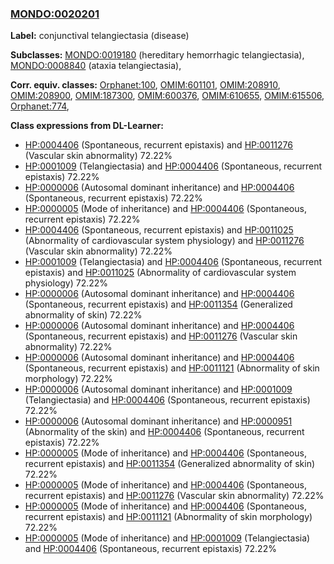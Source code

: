
### [MONDO:0020201](http://purl.obolibrary.org/obo/MONDO_0020201)
**Label:** conjunctival telangiectasia (disease)

**Subclasses:** [MONDO:0019180](http://purl.obolibrary.org/obo/MONDO_0019180) (hereditary hemorrhagic telangiectasia), [MONDO:0008840](http://purl.obolibrary.org/obo/MONDO_0008840) (ataxia telangiectasia), 

**Corr. equiv. classes:** [Orphanet:100](http://www.orpha.net/ORDO/Orphanet_100), [OMIM:601101](http://purl.obolibrary.org/obo/OMIM_601101), [OMIM:208910](http://purl.obolibrary.org/obo/OMIM_208910), [OMIM:208900](http://purl.obolibrary.org/obo/OMIM_208900), [OMIM:187300](http://purl.obolibrary.org/obo/OMIM_187300), [OMIM:600376](http://purl.obolibrary.org/obo/OMIM_600376), [OMIM:610655](http://purl.obolibrary.org/obo/OMIM_610655), [OMIM:615506](http://purl.obolibrary.org/obo/OMIM_615506), [Orphanet:774](http://www.orpha.net/ORDO/Orphanet_774), 

**Class expressions from DL-Learner:**

- [HP:0004406](http://purl.obolibrary.org/obo/HP_0004406) (Spontaneous, recurrent epistaxis) and [HP:0011276](http://purl.obolibrary.org/obo/HP_0011276) (Vascular skin abnormality) 72.22%
- [HP:0001009](http://purl.obolibrary.org/obo/HP_0001009) (Telangiectasia) and [HP:0004406](http://purl.obolibrary.org/obo/HP_0004406) (Spontaneous, recurrent epistaxis) 72.22%
- [HP:0000006](http://purl.obolibrary.org/obo/HP_0000006) (Autosomal dominant inheritance) and [HP:0004406](http://purl.obolibrary.org/obo/HP_0004406) (Spontaneous, recurrent epistaxis) 72.22%
- [HP:0000005](http://purl.obolibrary.org/obo/HP_0000005) (Mode of inheritance) and [HP:0004406](http://purl.obolibrary.org/obo/HP_0004406) (Spontaneous, recurrent epistaxis) 72.22%
- [HP:0004406](http://purl.obolibrary.org/obo/HP_0004406) (Spontaneous, recurrent epistaxis) and [HP:0011025](http://purl.obolibrary.org/obo/HP_0011025) (Abnormality of cardiovascular system physiology) and [HP:0011276](http://purl.obolibrary.org/obo/HP_0011276) (Vascular skin abnormality) 72.22%
- [HP:0001009](http://purl.obolibrary.org/obo/HP_0001009) (Telangiectasia) and [HP:0004406](http://purl.obolibrary.org/obo/HP_0004406) (Spontaneous, recurrent epistaxis) and [HP:0011025](http://purl.obolibrary.org/obo/HP_0011025) (Abnormality of cardiovascular system physiology) 72.22%
- [HP:0000006](http://purl.obolibrary.org/obo/HP_0000006) (Autosomal dominant inheritance) and [HP:0004406](http://purl.obolibrary.org/obo/HP_0004406) (Spontaneous, recurrent epistaxis) and [HP:0011354](http://purl.obolibrary.org/obo/HP_0011354) (Generalized abnormality of skin) 72.22%
- [HP:0000006](http://purl.obolibrary.org/obo/HP_0000006) (Autosomal dominant inheritance) and [HP:0004406](http://purl.obolibrary.org/obo/HP_0004406) (Spontaneous, recurrent epistaxis) and [HP:0011276](http://purl.obolibrary.org/obo/HP_0011276) (Vascular skin abnormality) 72.22%
- [HP:0000006](http://purl.obolibrary.org/obo/HP_0000006) (Autosomal dominant inheritance) and [HP:0004406](http://purl.obolibrary.org/obo/HP_0004406) (Spontaneous, recurrent epistaxis) and [HP:0011121](http://purl.obolibrary.org/obo/HP_0011121) (Abnormality of skin morphology) 72.22%
- [HP:0000006](http://purl.obolibrary.org/obo/HP_0000006) (Autosomal dominant inheritance) and [HP:0001009](http://purl.obolibrary.org/obo/HP_0001009) (Telangiectasia) and [HP:0004406](http://purl.obolibrary.org/obo/HP_0004406) (Spontaneous, recurrent epistaxis) 72.22%
- [HP:0000006](http://purl.obolibrary.org/obo/HP_0000006) (Autosomal dominant inheritance) and [HP:0000951](http://purl.obolibrary.org/obo/HP_0000951) (Abnormality of the skin) and [HP:0004406](http://purl.obolibrary.org/obo/HP_0004406) (Spontaneous, recurrent epistaxis) 72.22%
- [HP:0000005](http://purl.obolibrary.org/obo/HP_0000005) (Mode of inheritance) and [HP:0004406](http://purl.obolibrary.org/obo/HP_0004406) (Spontaneous, recurrent epistaxis) and [HP:0011354](http://purl.obolibrary.org/obo/HP_0011354) (Generalized abnormality of skin) 72.22%
- [HP:0000005](http://purl.obolibrary.org/obo/HP_0000005) (Mode of inheritance) and [HP:0004406](http://purl.obolibrary.org/obo/HP_0004406) (Spontaneous, recurrent epistaxis) and [HP:0011276](http://purl.obolibrary.org/obo/HP_0011276) (Vascular skin abnormality) 72.22%
- [HP:0000005](http://purl.obolibrary.org/obo/HP_0000005) (Mode of inheritance) and [HP:0004406](http://purl.obolibrary.org/obo/HP_0004406) (Spontaneous, recurrent epistaxis) and [HP:0011121](http://purl.obolibrary.org/obo/HP_0011121) (Abnormality of skin morphology) 72.22%
- [HP:0000005](http://purl.obolibrary.org/obo/HP_0000005) (Mode of inheritance) and [HP:0001009](http://purl.obolibrary.org/obo/HP_0001009) (Telangiectasia) and [HP:0004406](http://purl.obolibrary.org/obo/HP_0004406) (Spontaneous, recurrent epistaxis) 72.22%


